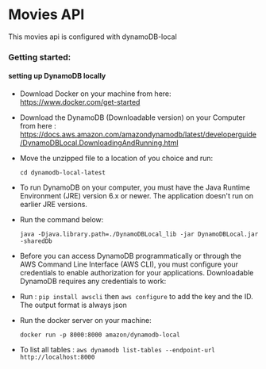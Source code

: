 # Movies API
This movies api is configured with dynamoDB-local
### Getting started:
#### setting up DynamoDB locally
- Download Docker on your machine from here:
https://www.docker.com/get-started

- Download the DynamoDB (Downloadable version) on your Computer from here :
https://docs.aws.amazon.com/amazondynamodb/latest/developerguide/DynamoDBLocal.DownloadingAndRunning.html
- Move the unzipped file to a location of you choice and run:

    ``` cd dynamodb-local-latest ```
- To run DynamoDB on your computer, you must have the Java Runtime Environment (JRE) version 6.x or newer.     The application doesn't run on earlier JRE versions.
- Run the command below: 

    `java -Djava.library.path=./DynamoDBLocal_lib -jar DynamoDBLocal.jar -sharedDb`
- Before you can access DynamoDB programmatically or through the AWS Command Line Interface (AWS CLI), you must configure your credentials to enable authorization for your applications. Downloadable DynamoDB requires any credentials to work:

- Run : 
    `pip install awscli` then 
    `aws configure` to add the key and the ID. The output format is always json

- Run  the docker server on your machine:

    `docker run -p 8000:8000 amazon/dynamodb-local`
- To list all tables :
    `aws dynamodb list-tables --endpoint-url http://localhost:8000`